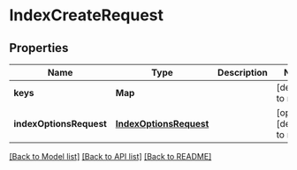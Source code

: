 # IndexCreateRequest
## Properties

Name | Type | Description | Notes
------------ | ------------- | ------------- | -------------
**keys** | **Map** |  | [default to null]
**indexOptionsRequest** | [**IndexOptionsRequest**](IndexOptionsRequest.md) |  | [optional] [default to null]

[[Back to Model list]](../README.md#documentation-for-models) [[Back to API list]](../README.md#documentation-for-api-endpoints) [[Back to README]](../README.md)

